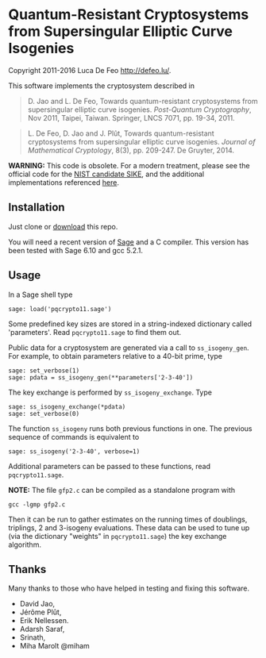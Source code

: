 Quantum-Resistant Cryptosystems from Supersingular Elliptic Curve Isogenies
===========================================================================

Copyright 2011-2016 Luca De Feo <http://defeo.lu/>.

This software implements the cryptosystem described in

> D. Jao and L. De Feo, Towards quantum-resistant cryptosystems from
> supersingular elliptic curve isogenies. *Post-Quantum Cryptography*,
> Nov 2011, Taipei, Taiwan. Springer, LNCS 7071, pp. 19-34, 2011.

> L. De Feo, D. Jao and J. Plût, Towards quantum-resistant
> cryptosystems from supersingular elliptic curve isogenies.  *Journal
> of Mathematical Cryptology*, 8(3), pp. 209-247. De Gruyter, 2014.


**WARNING:** This code is obsolete. For a modern treatment, please see
the official code for the [NIST candidate SIKE](https://sike.org/),
and the additional implementations referenced
[here](https://sike.org/#implementation).


Installation
------------

Just clone or
[download](https://github.com/defeo/ss-isogeny-cryptosystem/archive/master.zip)
this repo.

You will need a recent version of [Sage](http://sagemath.org/) and a C
compiler. This version has been tested with Sage 6.10 and gcc 5.2.1.


Usage
-----

In a Sage shell type

	sage: load('pqcrypto11.sage')

Some predefined key sizes are stored in a string-indexed dictionary
called 'parameters'. Read `pqcrypto11.sage` to find them out.

Public data for a cryptosystem are generated via a call to
`ss_isogeny_gen`. For example, to obtain parameters relative to a
40-bit prime, type

	sage: set_verbose(1)
	sage: pdata = ss_isogeny_gen(**parameters['2-3-40'])

The key exchange is performed by `ss_isogeny_exchange`. Type

	sage: ss_isogeny_exchange(*pdata)
	sage: set_verbose(0)

The function `ss_isogeny` runs both previous functions in one. The
previous sequence of commands is equivalent to

	sage: ss_isogeny('2-3-40', verbose=1)

Additional parameters can be passed to these functions, read
`pqcrypto11.sage`.

**NOTE:** The file `gfp2.c` can be compiled as a standalone program
with

	gcc -lgmp gfp2.c

Then it can be run to gather estimates on the running times of
doublings, triplings, 2 and 3-isogeny evaluations. These data can be
used to tune up (via the dictionary "weights" in `pqcrypto11.sage`)
the key exchange algorithm.


Thanks
------

Many thanks to those who have helped in testing and fixing this
software.

- David Jao,
- Jérôme Plût,
- Erik Nellessen.
- Adarsh Saraf,
- Srinath,
- Miha Marolt @miham
